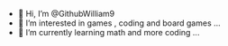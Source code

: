 - 👋 Hi, I’m @GithubWilliam9
- 👀 I’m interested in games , coding and board games ...
- 🌱 I’m currently learning math and more coding ...

<!---
GithubWilliam9/GithubWilliam9 is a ✨ special ✨ repository because its `README.md` (this file) appears on your GitHub profile.
You can click the Preview link to take a look at your changes.
--->
